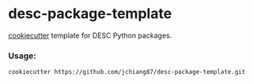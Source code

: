 # desc-package-template

[cookiecutter](https://cookiecutter.readthedocs.org/en/latest/) template for DESC Python packages.

### Usage:
```
cookiecutter https://github.com/jchiang87/desc-package-template.git
```
